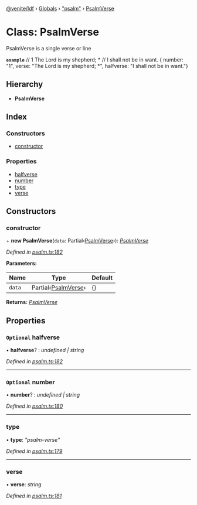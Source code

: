 [@venite/ldf](../README.md) › [Globals](../globals.md) › ["psalm"](../modules/_psalm_.md) › [PsalmVerse](_psalm_.psalmverse.md)

# Class: PsalmVerse

PsalmVerse is a single verse or line

**`example`** 
// 1  The Lord is my shepherd; *
//      I shall not be in want.
{ number: "1", verse: "The Lord is my shepherd; *", halfverse: "I shall not be in want."}

## Hierarchy

* **PsalmVerse**

## Index

### Constructors

* [constructor](_psalm_.psalmverse.md#constructor)

### Properties

* [halfverse](_psalm_.psalmverse.md#optional-halfverse)
* [number](_psalm_.psalmverse.md#optional-number)
* [type](_psalm_.psalmverse.md#type)
* [verse](_psalm_.psalmverse.md#verse)

## Constructors

###  constructor

\+ **new PsalmVerse**(`data`: Partial‹[PsalmVerse](_psalm_.psalmverse.md)›): *[PsalmVerse](_psalm_.psalmverse.md)*

*Defined in [psalm.ts:182](https://github.com/gbj/venite/blob/505628ab/ldf/src/psalm.ts#L182)*

**Parameters:**

Name | Type | Default |
------ | ------ | ------ |
`data` | Partial‹[PsalmVerse](_psalm_.psalmverse.md)› | {} |

**Returns:** *[PsalmVerse](_psalm_.psalmverse.md)*

## Properties

### `Optional` halfverse

• **halfverse**? : *undefined | string*

*Defined in [psalm.ts:182](https://github.com/gbj/venite/blob/505628ab/ldf/src/psalm.ts#L182)*

___

### `Optional` number

• **number**? : *undefined | string*

*Defined in [psalm.ts:180](https://github.com/gbj/venite/blob/505628ab/ldf/src/psalm.ts#L180)*

___

###  type

• **type**: *"psalm-verse"*

*Defined in [psalm.ts:179](https://github.com/gbj/venite/blob/505628ab/ldf/src/psalm.ts#L179)*

___

###  verse

• **verse**: *string*

*Defined in [psalm.ts:181](https://github.com/gbj/venite/blob/505628ab/ldf/src/psalm.ts#L181)*
